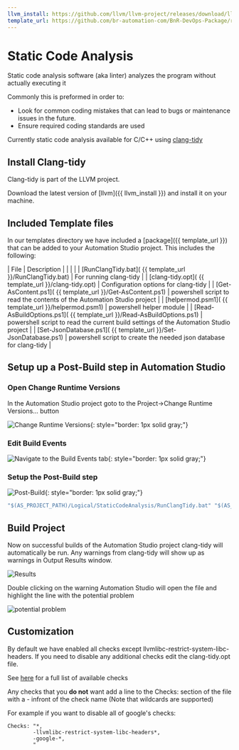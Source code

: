 ```yaml
---
llvm_install: https://github.com/llvm/llvm-project/releases/download/llvmorg-18.1.0/LLVM-18.1.0-win64.exe
template_url: https://github.com/br-automation-com/BnR-DevOps-Package/raw/main/Testing/Template%20Files/StaticCodeAnalysis
---
```


# Static Code Analysis

Static code analysis software (aka linter) analyzes the program without actually executing it

Commonly this is preformed in order to:

* Look for common coding mistakes that can lead to bugs or maintenance issues in the future.
* Ensure required coding standards are used

Currently static code analysis available for C/C++ using [clang-tidy](https://clang.llvm.org/extra/clang-tidy/)

## Install Clang-tidy

Clang-tidy is part of the LLVM project.

Download the latest version of [llvm]({{ llvm_install }}) and install it on your machine.

## Included Template files

In our templates directory we have included a [package]({{ template_url }}) that can be added to your Automation Studio project.
This includes the following:

| File | Description |
| | |
| [RunClangTidy.bat]( {{ template_url }}/RunClangTidy.bat) | For running clang-tidy |
| [clang-tidy.opt]( {{ template_url }}/clang-tidy.opt) | Configuration options for clang-tidy |
| [Get-AsContent.ps1]( {{ template_url }}/Get-AsContent.ps1) | powershell script to read the contents of the Automation Studio project |
| [helpermod.psm1]( {{ template_url }}/helpermod.psm1) | powershell helper module |
| [Read-AsBuildOptions.ps1]( {{ template_url }}/Read-AsBuildOptions.ps1) | powershell script to read the current build settings of the Automation Studio project |
| [Set-JsonDatabase.ps1]( {{ template_url }}/Set-JsonDatabase.ps1) | powershell script to create the needed json database for clang-tidy |

## Setup up a Post-Build step in Automation Studio

### Open Change Runtime Versions

In the Automation Studio project goto to the Project->Change Runtime Versions... button

![Change Runtime Versions](img%5CTesting%20-%20Static%20Code%20Analysis%20-%20Change%20Runtime%20Versions.png){: style="border: 1px solid gray;"}

### Edit Build Events

![Navigate to the Build Events tab](img%5CTesting%20-%20Static%20Code%20Analysis%20-%20Build%20Events.png){: style="border: 1px solid gray;"}

### Setup the Post-Build step

![Post-Build](img%5CTesting%20-%20Static%20Code%20Analysis%20-%20Post-Build.png){: style="border: 1px solid gray;"}

```bat
"$(AS_PROJECT_PATH)/Logical/StaticCodeAnalysis/RunClangTidy.bat" "$(AS_PROJECT_PATH)" $(AS_CONFIGURATION)
```

## Build Project

Now on successful builds of the Automation Studio project clang-tidy will automatically be run.  Any warnings from clang-tidy will show up as warnings in Output Results window.

![Results](img%5CTesting%20-%20Static%20Code%20Analysis%20-%20Clang-warnings.png)

Double clicking on the warning Automation Studio will open the file and highlight the line with the potential problem

![potential problem](img%5CTesting%20-%20Static%20Code%20Analysis%20-%20Opened%20Warning.png)

## Customization

By default we have enabled all checks except llvmlibc-restrict-system-libc-headers.  If you need to disable any additional checks edit the clang-tidy.opt file.

See [here](https://clang.llvm.org/extra/clang-tidy/checks/list.html) for a full list of available checks

Any checks that you **do not** want add a line to the Checks: section of the file with a - infront of the check name (Note that wildcards are supported)

For example if you want to disable all of google's checks:

```text
Checks: "*,
        -llvmlibc-restrict-system-libc-headers*,
        -google-*,
        "
```
